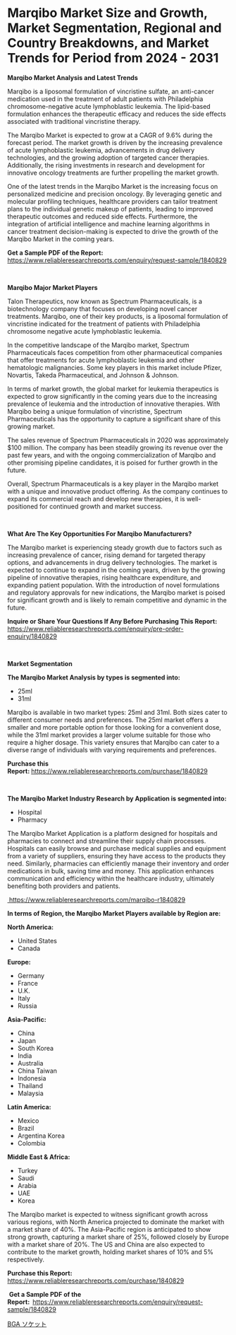 <p><h1>Marqibo Market Size and Growth, Market Segmentation, Regional and Country Breakdowns, and Market Trends for Period from 2024 -  2031</h1></p><p><strong>Marqibo Market Analysis and Latest Trends</strong></p>
<p><p>Marqibo is a liposomal formulation of vincristine sulfate, an anti-cancer medication used in the treatment of adult patients with Philadelphia chromosome-negative acute lymphoblastic leukemia. The lipid-based formulation enhances the therapeutic efficacy and reduces the side effects associated with traditional vincristine therapy.</p><p>The Marqibo Market is expected to grow at a CAGR of 9.6% during the forecast period. The market growth is driven by the increasing prevalence of acute lymphoblastic leukemia, advancements in drug delivery technologies, and the growing adoption of targeted cancer therapies. Additionally, the rising investments in research and development for innovative oncology treatments are further propelling the market growth.</p><p>One of the latest trends in the Marqibo Market is the increasing focus on personalized medicine and precision oncology. By leveraging genetic and molecular profiling techniques, healthcare providers can tailor treatment plans to the individual genetic makeup of patients, leading to improved therapeutic outcomes and reduced side effects. Furthermore, the integration of artificial intelligence and machine learning algorithms in cancer treatment decision-making is expected to drive the growth of the Marqibo Market in the coming years.</p></p>
<p><strong>Get a Sample PDF of the Report:&nbsp;</strong> <a href="https://www.reliableresearchreports.com/enquiry/request-sample/1840829">https://www.reliableresearchreports.com/enquiry/request-sample/1840829</a></p>
<p>&nbsp;</p>
<p><strong>Marqibo Major Market Players</strong></p>
<p><p>Talon Therapeutics, now known as Spectrum Pharmaceuticals, is a biotechnology company that focuses on developing novel cancer treatments. Marqibo, one of their key products, is a liposomal formulation of vincristine indicated for the treatment of patients with Philadelphia chromosome negative acute lymphoblastic leukemia.</p><p>In the competitive landscape of the Marqibo market, Spectrum Pharmaceuticals faces competition from other pharmaceutical companies that offer treatments for acute lymphoblastic leukemia and other hematologic malignancies. Some key players in this market include Pfizer, Novartis, Takeda Pharmaceutical, and Johnson & Johnson.</p><p>In terms of market growth, the global market for leukemia therapeutics is expected to grow significantly in the coming years due to the increasing prevalence of leukemia and the introduction of innovative therapies. With Marqibo being a unique formulation of vincristine, Spectrum Pharmaceuticals has the opportunity to capture a significant share of this growing market.</p><p>The sales revenue of Spectrum Pharmaceuticals in 2020 was approximately $100 million. The company has been steadily growing its revenue over the past few years, and with the ongoing commercialization of Marqibo and other promising pipeline candidates, it is poised for further growth in the future.</p><p>Overall, Spectrum Pharmaceuticals is a key player in the Marqibo market with a unique and innovative product offering. As the company continues to expand its commercial reach and develop new therapies, it is well-positioned for continued growth and market success.</p></p>
<p>&nbsp;</p>
<p><strong>What Are The Key Opportunities For Marqibo Manufacturers?</strong></p>
<p><p>The Marqibo market is experiencing steady growth due to factors such as increasing prevalence of cancer, rising demand for targeted therapy options, and advancements in drug delivery technologies. The market is expected to continue to expand in the coming years, driven by the growing pipeline of innovative therapies, rising healthcare expenditure, and expanding patient population. With the introduction of novel formulations and regulatory approvals for new indications, the Marqibo market is poised for significant growth and is likely to remain competitive and dynamic in the future.</p></p>
<p><strong>Inquire or Share Your Questions If Any Before Purchasing This Report:</strong> <a href="https://www.reliableresearchreports.com/enquiry/pre-order-enquiry/1840829">https://www.reliableresearchreports.com/enquiry/pre-order-enquiry/1840829</a></p>
<p>&nbsp;</p>
<p><strong>Market Segmentation</strong></p>
<p><strong>The Marqibo Market Analysis by types is segmented into:</strong></p>
<p><ul><li>25ml</li><li>31ml</li></ul></p>
<p><p>Marqibo is available in two market types: 25ml and 31ml. Both sizes cater to different consumer needs and preferences. The 25ml market offers a smaller and more portable option for those looking for a convenient dose, while the 31ml market provides a larger volume suitable for those who require a higher dosage. This variety ensures that Marqibo can cater to a diverse range of individuals with varying requirements and preferences.</p></p>
<p><strong>Purchase this Report:&nbsp;</strong><a href="https://www.reliableresearchreports.com/purchase/1840829">https://www.reliableresearchreports.com/purchase/1840829</a></p>
<p>&nbsp;</p>
<p><strong>The Marqibo Market Industry Research by Application is segmented into:</strong></p>
<p><ul><li>Hospital</li><li>Pharmacy</li></ul></p>
<p><p>The Marqibo Market Application is a platform designed for hospitals and pharmacies to connect and streamline their supply chain processes. Hospitals can easily browse and purchase medical supplies and equipment from a variety of suppliers, ensuring they have access to the products they need. Similarly, pharmacies can efficiently manage their inventory and order medications in bulk, saving time and money. This application enhances communication and efficiency within the healthcare industry, ultimately benefiting both providers and patients.</p></p>
<p><a href="https://www.reliableresearchreports.com/marqibo-r1840829">&nbsp;https://www.reliableresearchreports.com/marqibo-r1840829</a></p>
<p><strong>In terms of Region, the Marqibo Market Players available by Region are:</strong></p>
<p>
    <p> <strong> North America: </strong>
        <ul>
            <li>United States</li>
            <li>Canada</li>
        </ul>
        </p> 
    <p> <strong> Europe: </strong>
        <ul>
            <li>Germany</li>
            <li>France</li>
            <li>U.K.</li>
            <li>Italy</li>
            <li>Russia</li>
        </ul>
        </p> 
    <p> <strong> Asia-Pacific: </strong>
        <ul>
            <li>China</li>
            <li>Japan</li>
            <li>South Korea</li>
            <li>India</li>
            <li>Australia</li>
            <li>China Taiwan</li>
            <li>Indonesia</li>
            <li>Thailand</li>
            <li>Malaysia</li>
        </ul>
        </p> 
    <p> <strong> Latin America: </strong>
        <ul>
            <li>Mexico</li>
            <li>Brazil</li>
            <li>Argentina Korea</li>
            <li>Colombia</li>
        </ul>
        </p> 
    <p> <strong> Middle East & Africa: </strong>
        <ul>
            <li>Turkey</li>
            <li>Saudi</li>
            <li>Arabia</li>
            <li>UAE</li>
            <li>Korea</li>
        </ul>
    </p>
    </p>
<p><p>The Marqibo market is expected to witness significant growth across various regions, with North America projected to dominate the market with a market share of 40%. The Asia-Pacific region is anticipated to show strong growth, capturing a market share of 25%, followed closely by Europe with a market share of 20%. The US and China are also expected to contribute to the market growth, holding market shares of 10% and 5% respectively.</p></p>
<p><strong>Purchase this Report: </strong><a href="https://www.reliableresearchreports.com/purchase/1840829">https://www.reliableresearchreports.com/purchase/1840829</a></p>
<p>&nbsp;<strong>Get a Sample PDF of the Report:&nbsp;&nbsp;</strong><a href="https://www.reliableresearchreports.com/enquiry/request-sample/1840829">https://www.reliableresearchreports.com/enquiry/request-sample/1840829</a></p>
<p><strong></strong></p>
<p><p><a href="https://github.com/oqoeusbvpadwjs08/Market-Research-Report-List-2/blob/main/965350358795.md">BGA ソケット</a></p></p>